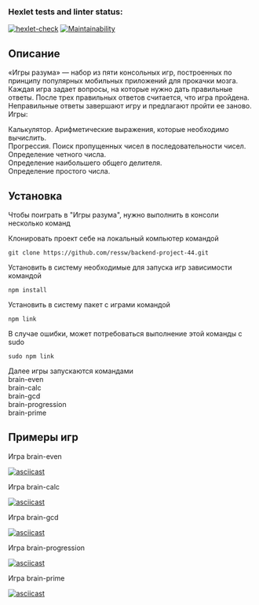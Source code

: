 ### Hexlet tests and linter status:

[![hexlet-check](https://github.com/ressw/backend-project-44/actions/workflows/hexlet-check.yml/badge.svg)](https://github.com/ressw/backend-project-44/actions/workflows/hexlet-check.yml)
[![Maintainability](https://api.codeclimate.com/v1/badges/dec3b2c97346ef89873f/maintainability)](https://codeclimate.com/github/ressw/backend-project-44/maintainability)

## Описание
«Игры разума» — набор из пяти консольных игр, построенных по принципу популярных мобильных приложений для прокачки мозга. Каждая игра задает вопросы, на которые нужно дать правильные ответы. После трех правильных ответов считается, что игра пройдена. Неправильные ответы завершают игру и предлагают пройти ее заново. Игры:

Калькулятор. Арифметические выражения, которые необходимо вычислить.\
Прогрессия. Поиск пропущенных чисел в последовательности чисел.\
Определение четного числа.\
Определение наибольшего общего делителя.\
Определение простого числа.

## Установка
Чтобы поиграть в "Игры разума", нужно выполнить в консоли несколько команд

Клонировать проект себе на локальный компьютер командой

`git clone https://github.com/ressw/backend-project-44.git`

Установить в систему необходимые для запуска игр зависимости командой

`npm install`

Установить в систему пакет с играми командой

`npm link`

В случае ошибки, может потребоваться выполнение этой команды с sudo

`sudo npm link`

Далее игры запускаются командами \
brain-even\
brain-calc\
brain-gcd\
brain-progression\
brain-prime

## Примеры игр

Игра brain-even

[![asciicast](https://asciinema.org/a/jxHDsS1WUMv1ws7uutEFmg2zt.svg)](https://asciinema.org/a/jxHDsS1WUMv1ws7uutEFmg2zt)

Игра brain-calc

[![asciicast](https://asciinema.org/a/E5J8yYb5FwdfScNk0CMmFtn6C.svg)](https://asciinema.org/a/E5J8yYb5FwdfScNk0CMmFtn6C)

Игра brain-gcd

[![asciicast](https://asciinema.org/a/L66VuO0G2QdznDUY4wRawpHlR.svg)](https://asciinema.org/a/L66VuO0G2QdznDUY4wRawpHlR)

Игра brain-progression

[![asciicast](https://asciinema.org/a/P7wbpqHAV2ztxobbeCT81OZ3F.svg)](https://asciinema.org/a/P7wbpqHAV2ztxobbeCT81OZ3F)

Игра brain-prime

[![asciicast](https://asciinema.org/a/BVfFqfTahRFyoMduMWefekrly.svg)](https://asciinema.org/a/BVfFqfTahRFyoMduMWefekrly)
